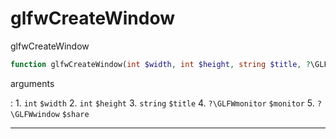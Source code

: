 # glfwCreateWindow
glfwCreateWindow

```php
function glfwCreateWindow(int $width, int $height, string $title, ?\GLFWmonitor $monitor = \NULL, ?\GLFWwindow $share = \NULL) : \GLFWwindow
```

arguments

:    1. `int` `$width` 
    2. `int` `$height` 
    3. `string` `$title` 
    4. `?\GLFWmonitor` `$monitor` 
    5. `?\GLFWwindow` `$share` 

---
     